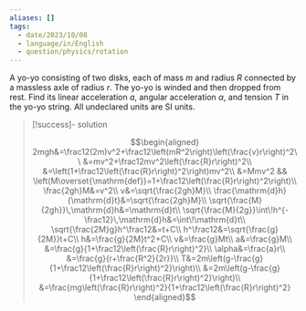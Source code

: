 ```yaml
---
aliases: []
tags:
  - date/2023/10/08
  - language/in/English
  - question/physics/rotation
---
```


A yo-yo consisting of two disks, each of mass $m$ and radius $R$ connected by a massless axle of radius $r$. The yo-yo is winded and then dropped from rest. Find its linear acceleration $a$, angular acceleration $\alpha$, and tension $T$ in the yo-yo string. All undeclared units are SI units.

> [!success]- solution
>
> $$\begin{aligned}
> 2mgh&=\frac12(2m)v^2+\frac12\left(mR^2\right)\left(\frac{v}r\right)^2\\
> &=mv^2+\frac12mv^2\left(\frac{R}r\right)^2\\
> &=\left(1+\frac12\left(\frac{R}r\right)^2\right)mv^2\\
> &=Mmv^2 && \left(M\overset{\mathrm{def}}=1+\frac12\left(\frac{R}r\right)^2\right)\\
> \frac{2gh}M&=v^2\\
> v&=\sqrt{\frac{2gh}M}\\
> \frac{\mathrm{d}h}{\mathrm{d}t}&=\sqrt{\frac{2gh}M}\\
> \sqrt{\frac{M}{2gh}}\,\mathrm{d}h&=\mathrm{d}t\\
> \sqrt{\frac{M}{2g}}\int\!h^{-\frac12}\,\mathrm{d}h&=\int\!\mathrm{d}t\\
> \sqrt{\frac{2M}g}h^\frac12&=t+C\\
> h^\frac12&=\sqrt{\frac{g}{2M}}t+C\\
> h&=\frac{g}{2M}t^2+C\\
> v&=\frac{g}Mt\\
> a&=\frac{g}M\\
> &=\frac{g}{1+\frac12\left(\frac{R}r\right)^2}\\
> \alpha&=\frac{a}r\\
> &=\frac{g}{r+\frac{R^2}{2r}}\\
> T&=2m\left(g-\frac{g}{1+\frac12\left(\frac{R}r\right)^2}\right)\\
> &=2m\left(g-\frac{g}{1+\frac12\left(\frac{R}r\right)^2}\right)\\
> &=\frac{mg\left(\frac{R}r\right)^2}{1+\frac12\left(\frac{R}r\right)^2}
> \end{aligned}$$
